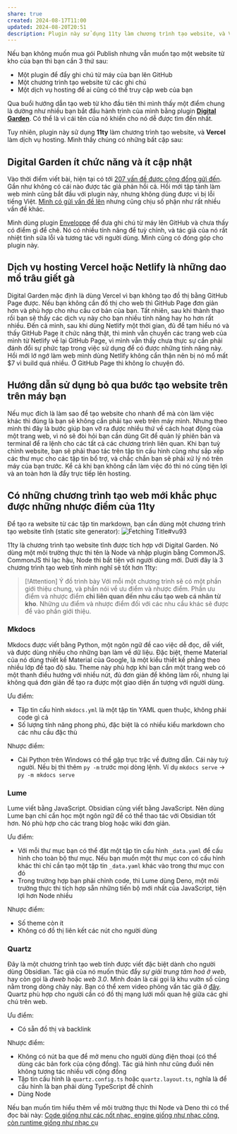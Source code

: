 ```yaml
---
share: true
created: 2024-08-17T11:00
updated: 2024-08-20T20:51
description: Plugin này sử dụng 11ty làm chương trình tạo website, và Vercel làm dịch vụ hosting. Chúng có những nhược điểm gì?
---
```

Nếu bạn không muốn mua gói Publish nhưng vẫn muốn tạo một website từ kho của bạn thì bạn cần 3 thứ sau:
- Một plugin để đẩy ghi chú từ máy của bạn lên GitHub
- Một chương trình tạo website từ các ghi chú
- Một dịch vụ hosting để ai cũng có thể truy cập web của bạn

Qua buổi hướng dẫn tạo web từ kho đầu tiên thì mình thấy một điểm chung là dường như nhiều bạn bắt đầu hành trình của mình bằng plugin **[Digital Garden](https://github.com/oleeskild/obsidian-digital-garden "oleeskild/obsidian-digital-garden")**. Có thể là vì cái tên của nó khiến cho nó dễ được tìm đến nhất. 

Tuy nhiên, plugin này sử dụng **11ty** làm chương trình tạo website, và **Vercel** làm dịch vụ hosting. Mình thấy chúng có những bất cập sau:
## Digital Garden ít chức năng và ít cập nhật
Vào thời điểm viết bài, hiện tại có tới [207 vấn đề được cộng đồng gửi đến](https://github.com/oleeskild/obsidian-digital-garden/issues "Issues · oleeskild/obsidian-digital-garden"). Gần như không có cái nào được tác giả phản hồi cả. Hồi mới tập tành làm web mình cũng bắt đầu với plugin này, nhưng không dùng được vì bị lỗi tiếng Việt. [Mình có gửi vấn đề lên](https://github.com/oleeskild/obsidian-digital-garden/issues/292 "Why are there so much 404 error? · Issue #292 · oleeskild/obsidian-digital-garden") nhưng cũng chịu số phận như rất nhiều vấn đề khác. 

Mình dùng plugin [Enveloppe](https://enveloppe.github.io/) để đưa ghi chú từ máy lên GitHub và chưa thấy có điểm gì để chê. Nó có nhiều tính năng để tuỳ chỉnh, và tác giả của nó rất nhiệt tình sửa lỗi và tương tác với người dùng. Mình cũng có đóng góp cho plugin này. 

## Dịch vụ hosting Vercel hoặc Netlify là những dao mổ trâu giết gà
Digital Garden mặc định là dùng Vercel vì bạn không tạo đồ thị bằng GitHub Page được. Nếu bạn không cần đồ thị cho web thì GitHub Page đơn giản hơn và phù hợp cho nhu cầu cơ bản của bạn. Tất nhiên, sau khi thành thạo rồi bạn sẽ thấy các dịch vụ này cho bạn nhiều tính năng hay ho hơn rất nhiều. Đến cả mình, sau khi dùng Netlify một thời gian, đủ để tạm hiểu nó và thấy GitHub Page ít chức năng thật, thì mình vẫn chuyển các trang web của mình từ Netlify về lại GitHub Page, vì mình vẫn thấy chưa thực sự cần phải đánh đổi sự phức tạp trong việc sử dụng để có được những tính năng này. Hồi mới lớ ngớ làm web mình dùng Netlify không cẩn thận nên bị nó mổ mất $7 vì build quá nhiều. Ở GitHub Page thì không lo chuyện đó.

## Hướng dẫn sử dụng bỏ qua bước tạo website trên trên máy bạn
Nếu mục đích là làm sao để tạo website cho nhanh để mà còn làm việc khác thì đúng là bạn sẽ không cần phải tạo web trên máy mình. Nhưng theo mình thì đây là bước giúp bạn vỡ ra được nhiều thứ về cách hoạt động của một trang web, vì nó sẽ đòi hỏi bạn cần dùng Git để quản lý phiên bản và terminal để ra lệnh cho các tất cả các chương trình liên quan. Khi bạn tuỳ chỉnh website, bạn sẽ phải thao tác trên tập tin cấu hình cũng như sắp xếp các thư mục cho các tập tin bổ trợ, và chắc chắn bạn sẽ phải xử lý nó trên máy của bạn trước. Kể cả khi bạn không cần làm việc đó thì nó cũng tiện lợi và an toàn hơn là đẩy trực tiếp lên hosting. 

## Có những chương trình tạo web mới khắc phục được những nhược điểm của 11ty
Để tạo ra website từ các tập tin markdown, bạn cần dùng một chương trình tạo website tĩnh (static site generator):
![Fetching Title#vu93](https://cdn-media-1.freecodecamp.org/images/0*CCMaHN9JpmvIFNdi)

11ty là chương trình tạo website tĩnh được tích hợp với Digital Garden. Nó dùng một môi trường thực thi tên là Node và nhập plugin bằng CommonJS. CommonJS thì lạc hậu, Node thì bất tiện với người dùng mới. Dưới đây là 3 chương trình tạo web tĩnh mình nghĩ sẽ tốt hơn 11ty:

> [!Attention] Ý đồ trình bày 
> Với mỗi một chương trình sẽ có một phần giới thiệu chung, và phần nói về ưu điểm và nhược điểm. Phần ưu điểm và nhược điểm **chỉ liên quan đến nhu cầu tạo web cá nhân từ kho**. Những ưu điểm và nhược điểm đối với các nhu cầu khác sẽ được để vào phần giới thiệu.

### Mkdocs
Mkdocs được viết bằng Python, một ngôn ngữ đề cao việc dễ đọc, dễ viết, và được dùng nhiều cho những bạn làm về dữ liệu. Đặc biệt, theme Material của nó dùng thiết kế Material của Google, là một kiểu thiết kế phẳng theo nhiều lớp để tạo độ sâu. Theme này phù hợp khi bạn cần một trang web có một thanh điều hướng với nhiều nút, đủ đơn giản để không làm rối, nhưng lại không quá đơn giản để tạo ra được một giao diện ấn tượng với người dùng. 

Ưu điểm:
- Tập tin cấu hình `mkdocs.yml` là một tập tin YAML quen thuộc, không phải code gì cả
- Số lượng tính năng phong phú, đặc biệt là có nhiều kiểu markdown cho các nhu cầu đặc thù

Nhược điểm:
- Cài Python trên Windows có thể gặp trục trặc về đường dẫn. Cái này tuỳ người. Nếu bị thì thêm `py -m` trước mọi dòng lệnh. Ví dụ `mkdocs serve` → `py -m mkdocs serve`

### Lume
Lume viết bằng JavaScript. Obsidian cũng viết bằng JavaScript. Nên dùng Lume bạn chỉ cần học một ngôn ngữ để có thể thao tác với Obsidian tốt hơn. Nó phù hợp cho các trang blog hoặc wiki đơn giản.

Ưu điểm:
- Với mỗi thư mục bạn có thể đặt một tập tin cấu hình `_data.yaml` để cấu hình cho toàn bộ thư mục. Nếu bạn muốn một thư mục con có cấu hình khác thì chỉ cần tạo một tập tin `_data.yaml` khác vào trong thư mục con đó
- Trong trường hợp bạn phải chỉnh code, thì Lume dùng Deno, một môi trường thực thi tích hợp sẵn những tiến bộ mới nhất của JavaScript, tiện lợi hơn Node nhiều

Nhược điểm:
- Số theme còn ít
- Không có đồ thị liên kết các nút cho người dùng

### Quartz
Đây là một chương trình tạo web tĩnh được viết đặc biệt dành cho người dùng Obsidian. Tác giả của nó muốn thúc đẩy *sự giải trung tâm hoá ở web*, hay còn gọi là *dweb* hoặc *web 3.0*. Mình đoán là cái gọi là khu vườn số cũng nằm trong dòng chảy này. Bạn có thể xem video phỏng vấn tác giả ở [đây](https://www.youtube.com/watch?v=YCvV7Izqggc). Quartz phù hợp cho người cần có đồ thị mạng lưới mối quan hệ giữa các ghi chú trên web.

Ưu điểm:
- Có sẵn đồ thị và backlink

Nhược điểm: 
- Không có nút ba que để mở menu cho người dùng điện thoại (có thể dùng các bản fork của cộng đồng). Tác giả hình như cũng đuối nên không tương tác nhiều với cộng đồng
- Tập tin cấu hình là `quartz.config.ts` hoặc `quartz.layout.ts`, nghĩa là để cấu hình là bạn phải dùng TypeScript để chỉnh
- Dùng Node

Nếu bạn muốn tìm hiểu thêm về môi trường thực thi Node và Deno thì có thể đọc bài này: [Code giống như các nốt nhạc, engine giống như nhạc công, còn runtime giống như nhạc cụ ](https://doi-thoai.deno.dev/We.48.1)
